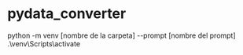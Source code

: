 # pydata_converter

python -m venv [nombre de la carpeta] --prompt [nombre del prompt]
.\venv\Scripts\activate